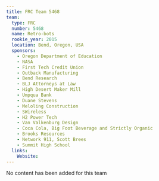 ```yaml
---
title: FRC Team 5468
team:
  type: FRC
  number: 5468
  name: Retro-bots
  rookie_year: 2015
  location: Bend, Oregon, USA
  sponsors:
    - Oregon Department of Education
    - NASA
    - First Tech Credit Union
    - Outback Manufacturing
    - Bend Research
    - BLJ Attorneys at Law
    - High Desert Maker Mill
    - Umpqua Bank
    - Duane Stevens
    - Meloling Construction
    - SWireless
    - H2 Power Tech
    - Van Valkenburg Design
    - Coca Cola, Big Foot Beverage and Strictly Organic
    - Brooks Resources
    - Network 911, Scott Brees
    - Summit High School
  links:
    Website: 
---
```

No content has been added for this team
